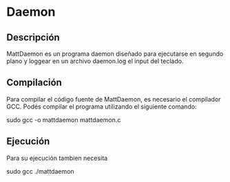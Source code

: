 # Daemon

## Descripción
MattDaemon es un programa daemon diseñado para ejecutarse en segundo plano y loggear en un archivo daemon.log el input del teclado.

## Compilación
Para compilar el código fuente de MattDaemon, es necesario el compilador GCC. Podés compilar el programa utilizando el siguiente comando:

sudo gcc -o mattdaemon mattdaemon.c

## Ejecución
Para su ejecución tambien necesita 

sudo gcc ./mattdaemon
